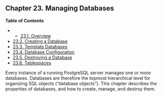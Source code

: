 ## Chapter 23. Managing Databases

**Table of Contents**

  * *   [23.1. Overview](manage-ag-overview.html)
  * [23.2. Creating a Database](manage-ag-createdb.html)
  * [23.3. Template Databases](manage-ag-templatedbs.html)
  * [23.4. Database Configuration](manage-ag-config.html)
  * [23.5. Destroying a Database](manage-ag-dropdb.html)
  * [23.6. Tablespaces](manage-ag-tablespaces.html)

Every instance of a running PostgreSQL server manages one or more databases. Databases are therefore the topmost hierarchical level for organizing SQL objects (“database objects”). This chapter describes the properties of databases, and how to create, manage, and destroy them.